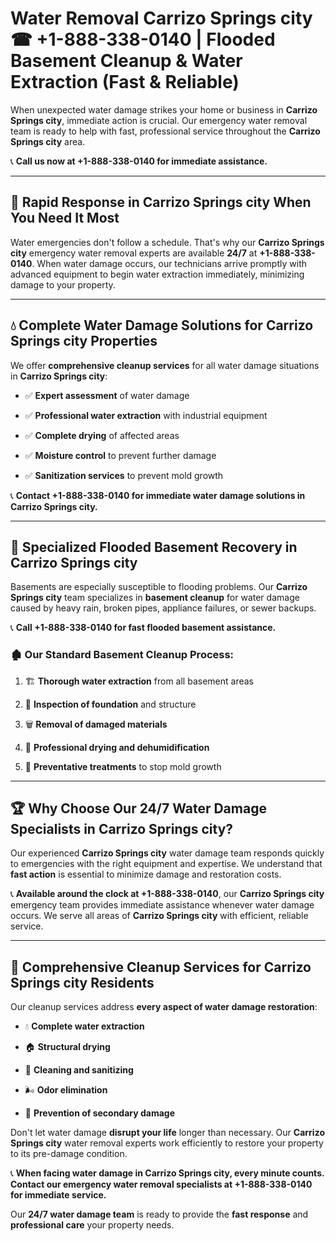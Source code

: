 # Water Removal Carrizo Springs city ☎ +1-888-338-0140 | Flooded Basement Cleanup & Water Extraction (Fast & Reliable)

When unexpected water damage strikes your home or business in **Carrizo Springs city**, immediate action is crucial. Our emergency water removal team is ready to help with fast, professional service throughout the **Carrizo Springs city** area. 

📞 **Call us now at +1-888-338-0140 for immediate assistance.**
---
## 🚀 Rapid Response in Carrizo Springs city When You Need It Most
Water emergencies don't follow a schedule. That's why our **Carrizo Springs city** emergency water removal experts are available **24/7** at **+1-888-338-0140**. When water damage occurs, our technicians arrive promptly with advanced equipment to begin water extraction immediately, minimizing damage to your property.
---
## 💧 Complete Water Damage Solutions for Carrizo Springs city Properties
We offer **comprehensive cleanup services** for all water damage situations in **Carrizo Springs city**:
- ✅ **Expert assessment** of water damage  
- ✅ **Professional water extraction** with industrial equipment  
- ✅ **Complete drying** of affected areas  
- ✅ **Moisture control** to prevent further damage  
- ✅ **Sanitization services** to prevent mold growth  
📞 **Contact +1-888-338-0140 for immediate water damage solutions in Carrizo Springs city.**
---
## 🌊 Specialized Flooded Basement Recovery in Carrizo Springs city
Basements are especially susceptible to flooding problems. Our **Carrizo Springs city** team specializes in **basement cleanup** for water damage caused by heavy rain, broken pipes, appliance failures, or sewer backups. 
📞 **Call +1-888-338-0140 for fast flooded basement assistance.**
### 🏚️ Our Standard Basement Cleanup Process:
1. 🏗️ **Thorough water extraction** from all basement areas  
2. 🔎 **Inspection of foundation** and structure  
3. 🗑️ **Removal of damaged materials**  
4. 💨 **Professional drying and dehumidification**  
5. 🚫 **Preventative treatments** to stop mold growth  
---
## 🏆 Why Choose Our 24/7 Water Damage Specialists in Carrizo Springs city?
Our experienced **Carrizo Springs city** water damage team responds quickly to emergencies with the right equipment and expertise. We understand that **fast action** is essential to minimize damage and restoration costs.
📞 **Available around the clock at +1-888-338-0140**, our **Carrizo Springs city** emergency team provides immediate assistance whenever water damage occurs. We serve all areas of **Carrizo Springs city** with efficient, reliable service.
---
## 🧹 Comprehensive Cleanup Services for Carrizo Springs city Residents
Our cleanup services address **every aspect of water damage restoration**:
- 💧 **Complete water extraction**  
- 🏠 **Structural drying**  
- 🧼 **Cleaning and sanitizing**  
- 🌬️ **Odor elimination**  
- 🚫 **Prevention of secondary damage**  
Don't let water damage **disrupt your life** longer than necessary. Our **Carrizo Springs city** water removal experts work efficiently to restore your property to its pre-damage condition.
📞 **When facing water damage in Carrizo Springs city, every minute counts. Contact our emergency water removal specialists at +1-888-338-0140 for immediate service.**
Our **24/7 water damage team** is ready to provide the **fast response** and **professional care** your property needs.
